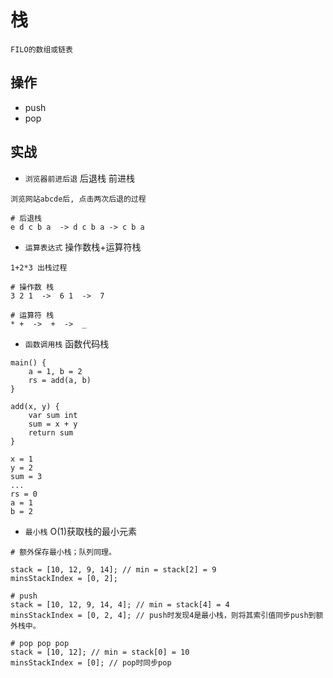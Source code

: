 # 栈

    FILO的数组或链表

## 操作

- push
- pop

## 实战

- `浏览器前进后退` 后退栈 前进栈

```code
浏览网站abcde后, 点击两次后退的过程

# 后退栈
e d c b a  -> d c b a -> c b a
```

- `运算表达式` 操作数栈+运算符栈

```code
1+2*3 出栈过程

# 操作数 栈
3 2 1  ->  6 1  ->  7

# 运算符 栈
* +  ->  +  ->  _
```

- `函数调用栈` 函数代码栈

```code
main() {
    a = 1, b = 2
    rs = add(a, b)
}

add(x, y) {
    var sum int
    sum = x + y
    return sum
}
```

```stack
x = 1
y = 2
sum = 3
...
rs = 0
a = 1
b = 2
```

- `最小栈` O(1)获取栈的最小元素

```code
# 额外保存最小栈；队列同理。

stack = [10, 12, 9, 14]; // min = stack[2] = 9
minsStackIndex = [0, 2];

# push
stack = [10, 12, 9, 14, 4]; // min = stack[4] = 4
minsStackIndex = [0, 2, 4]; // push时发现4是最小栈，则将其索引值同步push到额外栈中。

# pop pop pop
stack = [10, 12]; // min = stack[0] = 10
minsStackIndex = [0]; // pop时同步pop
```
